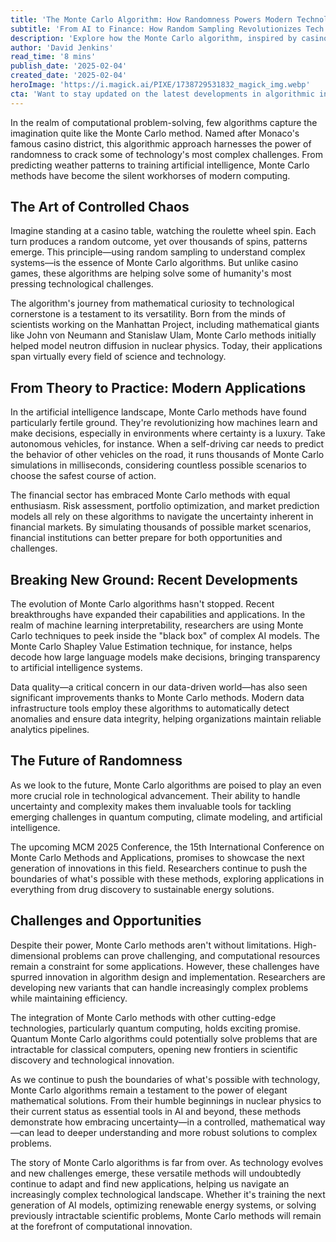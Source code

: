 ```yaml
---
title: 'The Monte Carlo Algorithm: How Randomness Powers Modern Technology'
subtitle: 'From AI to Finance: How Random Sampling Revolutionizes Tech'
description: 'Explore how the Monte Carlo algorithm, inspired by casino randomness, has become a cornerstone of modern technology. From AI and autonomous vehicles to financial modeling and quantum computing, discover how this mathematical method is shaping our technological future.'
author: 'David Jenkins'
read_time: '8 mins'
publish_date: '2025-02-04'
created_date: '2025-02-04'
heroImage: 'https://i.magick.ai/PIXE/1738729531832_magick_img.webp'
cta: 'Want to stay updated on the latest developments in algorithmic innovation and technological breakthroughs? Follow us on LinkedIn for expert insights and in-depth analysis of emerging tech trends.'
---
```


In the realm of computational problem-solving, few algorithms capture the imagination quite like the Monte Carlo method. Named after Monaco's famous casino district, this algorithmic approach harnesses the power of randomness to crack some of technology's most complex challenges. From predicting weather patterns to training artificial intelligence, Monte Carlo methods have become the silent workhorses of modern computing.

## The Art of Controlled Chaos

Imagine standing at a casino table, watching the roulette wheel spin. Each turn produces a random outcome, yet over thousands of spins, patterns emerge. This principle—using random sampling to understand complex systems—is the essence of Monte Carlo algorithms. But unlike casino games, these algorithms are helping solve some of humanity's most pressing technological challenges.

The algorithm's journey from mathematical curiosity to technological cornerstone is a testament to its versatility. Born from the minds of scientists working on the Manhattan Project, including mathematical giants like John von Neumann and Stanislaw Ulam, Monte Carlo methods initially helped model neutron diffusion in nuclear physics. Today, their applications span virtually every field of science and technology.

## From Theory to Practice: Modern Applications

In the artificial intelligence landscape, Monte Carlo methods have found particularly fertile ground. They're revolutionizing how machines learn and make decisions, especially in environments where certainty is a luxury. Take autonomous vehicles, for instance. When a self-driving car needs to predict the behavior of other vehicles on the road, it runs thousands of Monte Carlo simulations in milliseconds, considering countless possible scenarios to choose the safest course of action.

The financial sector has embraced Monte Carlo methods with equal enthusiasm. Risk assessment, portfolio optimization, and market prediction models all rely on these algorithms to navigate the uncertainty inherent in financial markets. By simulating thousands of possible market scenarios, financial institutions can better prepare for both opportunities and challenges.

## Breaking New Ground: Recent Developments

The evolution of Monte Carlo algorithms hasn't stopped. Recent breakthroughs have expanded their capabilities and applications. In the realm of machine learning interpretability, researchers are using Monte Carlo techniques to peek inside the "black box" of complex AI models. The Monte Carlo Shapley Value Estimation technique, for instance, helps decode how large language models make decisions, bringing transparency to artificial intelligence systems.

Data quality—a critical concern in our data-driven world—has also seen significant improvements thanks to Monte Carlo methods. Modern data infrastructure tools employ these algorithms to automatically detect anomalies and ensure data integrity, helping organizations maintain reliable analytics pipelines.

## The Future of Randomness

As we look to the future, Monte Carlo algorithms are poised to play an even more crucial role in technological advancement. Their ability to handle uncertainty and complexity makes them invaluable tools for tackling emerging challenges in quantum computing, climate modeling, and artificial intelligence.

The upcoming MCM 2025 Conference, the 15th International Conference on Monte Carlo Methods and Applications, promises to showcase the next generation of innovations in this field. Researchers continue to push the boundaries of what's possible with these methods, exploring applications in everything from drug discovery to sustainable energy solutions.

## Challenges and Opportunities

Despite their power, Monte Carlo methods aren't without limitations. High-dimensional problems can prove challenging, and computational resources remain a constraint for some applications. However, these challenges have spurred innovation in algorithm design and implementation. Researchers are developing new variants that can handle increasingly complex problems while maintaining efficiency.

The integration of Monte Carlo methods with other cutting-edge technologies, particularly quantum computing, holds exciting promise. Quantum Monte Carlo algorithms could potentially solve problems that are intractable for classical computers, opening new frontiers in scientific discovery and technological innovation.

As we continue to push the boundaries of what's possible with technology, Monte Carlo algorithms remain a testament to the power of elegant mathematical solutions. From their humble beginnings in nuclear physics to their current status as essential tools in AI and beyond, these methods demonstrate how embracing uncertainty—in a controlled, mathematical way—can lead to deeper understanding and more robust solutions to complex problems.

The story of Monte Carlo algorithms is far from over. As technology evolves and new challenges emerge, these versatile methods will undoubtedly continue to adapt and find new applications, helping us navigate an increasingly complex technological landscape. Whether it's training the next generation of AI models, optimizing renewable energy systems, or solving previously intractable scientific problems, Monte Carlo methods will remain at the forefront of computational innovation.